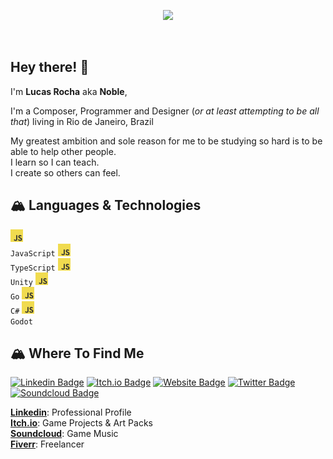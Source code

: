 <p align="center">
  <img src="https://user-images.githubusercontent.com/78228526/136672537-14352cdc-2bcd-48aa-ba9a-5e37b1e1ddb8.png"/></p>
<br>

## Hey there! 👋

I'm <b>Lucas Rocha</b> aka <b>Noble</b>,<br>

I'm a Composer, Programmer and Designer (<i>or at least attempting to be all that</i>) living in Rio de Janeiro, Brazil

My greatest ambition and sole reason for me to be studying so hard is to be able to help other people.<br>
I learn so I can teach.<br>
I create so others can feel.<br>

## 🏔️ Languages & Technologies


<code><img height="20" src="https://raw.githubusercontent.com/github/explore/80688e429a7d4ef2fca1e82350fe8e3517d3494d/topics/javascript/javascript.png"> JavaScript</code> <code><img height="20" src="https://raw.githubusercontent.com/github/explore/80688e429a7d4ef2fca1e82350fe8e3517d3494d/topics/javascript/javascript.png"> TypeScript</code> <code><img height="20" src="https://raw.githubusercontent.com/github/explore/80688e429a7d4ef2fca1e82350fe8e3517d3494d/topics/javascript/javascript.png"> Unity</code> <code><img height="20" src="https://raw.githubusercontent.com/github/explore/80688e429a7d4ef2fca1e82350fe8e3517d3494d/topics/javascript/javascript.png"> Go</code> <code><img height="20" src="https://raw.githubusercontent.com/github/explore/80688e429a7d4ef2fca1e82350fe8e3517d3494d/topics/javascript/javascript.png"> C#</code> <code><img height="20" src="https://raw.githubusercontent.com/github/explore/80688e429a7d4ef2fca1e82350fe8e3517d3494d/topics/javascript/javascript.png"> Godot</code>

## 🏔️ Where To Find Me

[![Linkedin Badge](https://img.shields.io/badge/-Linkedin-0e76a8?style=for-the-badge&logo=Linkedin&logoColor=white)](https://linkedin.com/in/lucrocha2) [![Itch.io Badge](https://img.shields.io/badge/-Itchio-FA5C5C?style=for-the-badge&logo=Itch.io&logoColor=white)](https://nobelven.itch.io/) [![Website Badge](https://img.shields.io/badge/-Website-13448F?style=for-the-badge&logo=google-chrome&logoColor=white)](https://nobelven.itch.io/) [![Twitter Badge](https://img.shields.io/badge/-Twitter-00acee?style=for-the-badge&logo=Twitter&logoColor=white)](https://twitter.com/nobelven) [![Soundcloud Badge](https://img.shields.io/badge/-Soundcloud-FF3300?style=for-the-badge&logo=SoundCloud&logoColor=white)](https://soundcloud.com/nobelven)

**[Linkedin](https://www.linkedin.com/in/lucrocha2/)**: Professional Profile<br>
**[Itch.io](https://nobelven.itch.io/)**: Game Projects & Art Packs<br>
**[Soundcloud](https://soundcloud.com/nobelven)**: Game Music<br>
**[Fiverr](https://www.fiverr.com/nobelven)**: Freelancer
